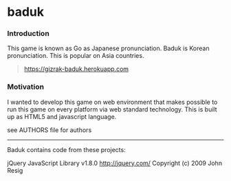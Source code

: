 baduk
=========

### Introduction

This game is known as Go as Japanese pronunciation. Baduk is Korean pronunciation. This is popular on Asia countries.

> <https://gizrak-baduk.herokuapp.com>

### Motivation

I wanted to develop this game on web environment that makes possible to run this game on every platform via web standard technology. This is built up as HTML5 and javascript language.



see AUTHORS file for authors

-----

Baduk contains code from these projects:

jQuery JavaScript Library v1.8.0
http://jquery.com/
Copyright (c) 2009 John Resig
